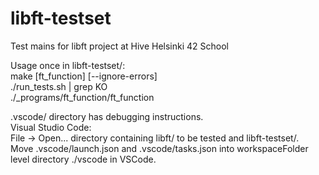 # libft-testset
Test mains for libft project at Hive Helsinki 42 School

Usage once in libft-testset/:\
	make [ft_function] [--ignore-errors]\
	./run_tests.sh | grep KO\
	./_programs/ft_function/ft_function

.vscode/ directory has debugging instructions.\
Visual Studio Code:\
	File -> Open... directory containing libft/ to be tested and libft-testset/.\
	Move .vscode/launch.json and .vscode/tasks.json into workspaceFolder level directory ./vscode in VSCode.
